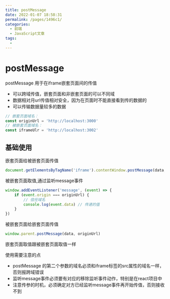 ```yaml
---
title: postMessage
date: 2022-01-07 18:58:31
permalink: /pages/1496c1/
categories: 
  - 前端
  - JavaScript文章
tags: 
  - 
---
```


# postMessage

postMessage 用于在iframe嵌套页面间的传值

* 可以跨域传值，嵌套页面和非嵌套页面的可以不同域
* 数据相对月url传值相对安全，因为在页面时不能直接看到传的数据的
* 可以传输数据量较多的数据

```js
// 嵌套页面域名：
const originUrl = 'http://localhost:3000'
// 被嵌套页面域名：
const iframeUlr = 'http://localhost:3002'
```

## 基础使用

嵌套页面给被嵌套页面传值

```js
document.getElementsByTagName('iframe').contentWindow.postMessage(data, iframeUlr)
```

被嵌套页面取值,通过监听message事件

```js
window.addEventListener('message', (event) => {
    if (event.origin === originUrl) {
        // 信任域名
        console.log(event.data) // 传递的值
    }
})
```

被嵌套页面给嵌套页面传值

```js
window.parent.postMessage(data, originUrl)
```

嵌套页面取值跟被嵌套页面取值一样

使用需要注意的点

* postMessage 的第二个参数的域名必须和iframe标签的src属性的域名一样，否则报跨域错误
* 监听message事件必须要有对应的移除监听事件动作，特别是在react项目中
* 注意传参的时机，必须确定对方已经监听message事件再开始传值，否则接收不到
